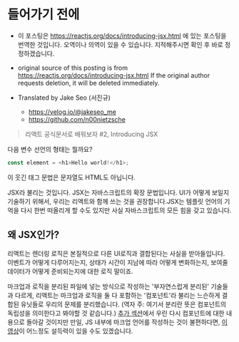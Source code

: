 # 들어가기 전에

- 이 포스팅은 https://reactjs.org/docs/introducing-jsx.html 에 있는 포스팅을 번역한 것입니다. 오역이나 의역이 있을 수 있습니다. 지적해주시면 확인 후 바로 정정하겠습니다.

- original source of this posting is from https://reactjs.org/docs/introducing-jsx.html If the original author requests deletion, it will be deleted immediately.

- Translated by Jake Seo (서진규)

	- https://velog.io/@jakeseo_me
	- https://github.com/n00nietzsche
    
> 리액트 공식문서로 배워보자 #2, Introducing JSX

다음 변수 선언의 형태는 뭘까요?

```js
const element = <h1>Hello world!</h1>;
```

이 웃긴 태그 문법은 문자열도 HTML도 아닙니다.

JSX라 불리는 것입니다. JSX는 자바스크립트의 확장 문법입니다. UI가 어떻게 보일지 기술하기 위해서, 우리는 리액트와 함께 쓰는 것을 권장합니다.JSX는 템플릿 언어의 기억을 다시 한번 떠올리게 할 수도 있지만 사실 자바스크립트의 모든 힘을 갖고 있습니다.

## 왜 JSX인가?

리액트는 렌더링 로직은 본질적으로 다른 UI로직과 결합된다는 사실을 받아들입니다. 이벤트가 어떻게 다루어지는지, 상태가 시간이 지남에 따라 어떻게 변화하는지, 보여줄 데이터가 어떻게 준비되는지에 대한 로직 말이죠.

마크업과 로직을 분리된 파일에 넣는 방식으로 작성하는 '부자연스럽게 분리된' 기술들과 다르게, 리액트는 마크업과 로직을 둘 다 포함하는 '컴포넌트'라 불리는 느슨하게 결합된 유닛들로 우리의 문제를 분리했습니다. (역자 주: 여기서 분리란 뜻은 컴포넌트의 독립성을 의미한다고 봐야할 것 같습니다.) [추가 섹션](https://reactjs.org/docs/components-and-props.html)에서 우린 다시 컴포넌트에 대한 내용으로 돌아갈 것이지만 만일, JS 내부에 마크업 언어를 작성하는 것이 불편하다면, [이 영상](https://www.youtube.com/watch?v=x7cQ3mrcKaY)이 어느정도 설득력이 있을 수도 있겠습니다.
